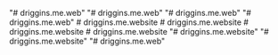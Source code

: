 "# driggins.me.web" 
"# driggins.me.web" 
"# driggins.me.web" 
"# driggins.me.web" 
#   d r i g g i n s . m e . w e b s i t e  
 #   d r i g g i n s . m e . w e b s i t e  
 #   d r i g g i n s . m e . w e b s i t e  
 #   d r i g g i n s . m e . w e b s i t e  
 "# driggins.me.website" 
"# driggins.me.website" 
"# driggins.me.web" 
